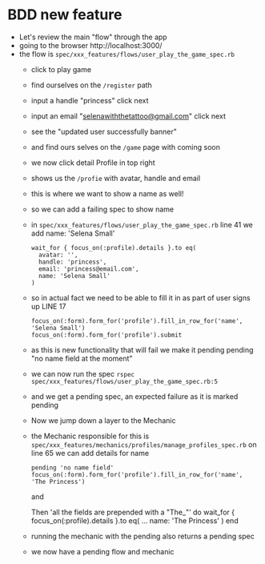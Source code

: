 # BDD new feature

- Let's review the main "flow" through the app
- going to the browser http://localhost:3000/
- the flow is `spec/xxx_features/flows/user_play_the_game_spec.rb`
  - click to play game
  - find ourselves on the `/register` path
  - input a handle "princess" click next
  - input an email "selenawiththetattoo@gmail.com" click next
  - see the "updated user successfully banner"
  - and find ours selves on the `/game` page with coming soon
  - we now click detail Profile in top right
  - shows us the `/profie` with avatar, handle and email
  - this is where we want to show a name as well!
  - so we can add a failing spec to show name
  - in `spec/xxx_features/flows/user_play_the_game_spec.rb` line 41
    we add name: 'Selena Small'

        wait_for { focus_on(:profile).details }.to eq(
          avatar: '',
          handle: 'princess',
          email: 'princess@email.com',
          name: 'Selena Small'
        )

  - so in actual fact we need to be able to fill it in as part of user signs up 
    LINE 17

        focus_on(:form).form_for('profile').fill_in_row_for('name', 'Selena Small')
        focus_on(:form).form_for('profile').submit

  - as this is new functionality that will fail we make it pending
    pending "no name field at the moment"
  - we can now run the spec
    `rspec spec/xxx_features/flows/user_play_the_game_spec.rb:5`
  - and we get a pending spec, an expected failure as it is marked pending
  - Now we jump down a layer to the Mechanic
  - the Mechanic responsible for this is
    `spec/xxx_features/mechanics/profiles/manage_profiles_spec.rb`
    on line 65 we can add details for name

        pending 'no name field'
        focus_on(:form).form_for('profile').fill_in_row_for('name', 'The Princess')

    and

      Then 'all the fields are prepended with a "The_"' do
        wait_for { focus_on(:profile).details }.to eq(
        ...
          name: 'The Princess'
        )
      end

  - running the mechanic with the pending also returns a pending spec
  - we now have a pending flow and mechanic
